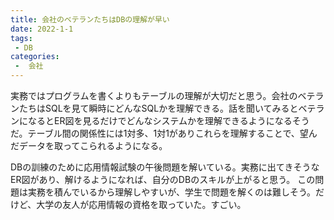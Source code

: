 ```yaml
---
title: 会社のベテランたちはDBの理解が早い
date: 2022-1-1
tags:
 - DB
categories:
 -  会社
---
```


実務ではプログラムを書くよりもテーブルの理解が大切だと思う。会社のベテランたちはSQLを見て瞬時にどんなSQLかを理解できる。話を聞いてみるとベテランになるとER図を見るだけでどんなシステムかを理解できるようになるそうだ。テーブル間の関係性には1対多、1対1がありこれらを理解することで、望んだデータを取ってこられるようになる。

DBの訓練のために応用情報試験の午後問題を解いている。実務に出てきそうなER図があり、解けるようになれば、自分のDBのスキルが上がると思う。
この問題は実務を積んでいるから理解しやすいが、学生で問題を解くのは難しそう。だけど、大学の友人が応用情報の資格を取っていた。すごい。